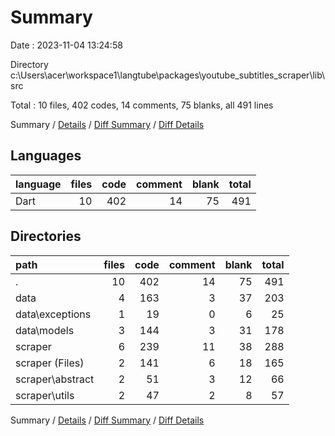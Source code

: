# Summary

Date : 2023-11-04 13:24:58

Directory c:\\Users\\acer\\workspace1\\langtube\\packages\\youtube_subtitles_scraper\\lib\\src

Total : 10 files,  402 codes, 14 comments, 75 blanks, all 491 lines

Summary / [Details](details.md) / [Diff Summary](diff.md) / [Diff Details](diff-details.md)

## Languages
| language | files | code | comment | blank | total |
| :--- | ---: | ---: | ---: | ---: | ---: |
| Dart | 10 | 402 | 14 | 75 | 491 |

## Directories
| path | files | code | comment | blank | total |
| :--- | ---: | ---: | ---: | ---: | ---: |
| . | 10 | 402 | 14 | 75 | 491 |
| data | 4 | 163 | 3 | 37 | 203 |
| data\\exceptions | 1 | 19 | 0 | 6 | 25 |
| data\\models | 3 | 144 | 3 | 31 | 178 |
| scraper | 6 | 239 | 11 | 38 | 288 |
| scraper (Files) | 2 | 141 | 6 | 18 | 165 |
| scraper\\abstract | 2 | 51 | 3 | 12 | 66 |
| scraper\\utils | 2 | 47 | 2 | 8 | 57 |

Summary / [Details](details.md) / [Diff Summary](diff.md) / [Diff Details](diff-details.md)